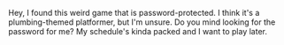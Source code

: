 Hey, I found this weird game that is password-protected. I think it's a plumbing-themed platformer, but I'm unsure. Do you mind looking for the password for me? My schedule's kinda packed and I want to play later.